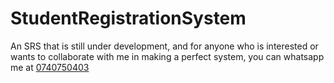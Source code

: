 # StudentRegistrationSystem
An SRS that is still under development, and for anyone who is interested or wants to collaborate with me in making a perfect system, you can whatsapp me at <a href="">0740750403</a>
